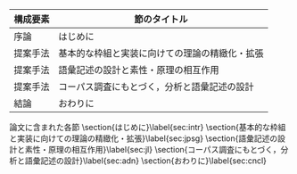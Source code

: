 構成要素 | 節のタイトル
 --- | --- 
序論 | はじめに
提案手法 | 基本的な枠組と実装に向けての理論の精緻化・拡張
提案手法 | 語彙記述の設計と素性・原理の相互作用
提案手法 | コーパス調査にもとづく，分析と語彙記述の設計
結論 | おわりに

論文に含まれた各節
\section{はじめに}\label{sec:intr}
\section{基本的な枠組と実装に向けての理論の精緻化・拡張}\label{sec:jpsg}
\section{語彙記述の設計と素性・原理の相互作用}\label{sec:jl}
\section{コーパス調査にもとづく，分析と語彙記述の設計}\label{sec:adn}
\section{おわりに}\label{sec:cncl}
